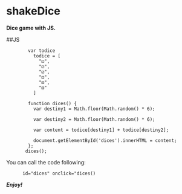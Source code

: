 # shakeDice

**Dice game with JS.**

##JS

            var todice
              todice = [
                "⚀",
                "⚁",
                "⚂",
                "⚃",
                "⚄",
                "⚅"
              ]

            function dices() {
              var destiny1 = Math.floor(Math.random() * 6);

              var destiny2 = Math.floor(Math.random() * 6);

              var content = todice[destiny1] + todice[destiny2];

              document.getElementById('dices').innerHTML = content;
            };
           dices();

You can call the code following:

          id="dices" onclick="dices()

**_Enjoy!_**
